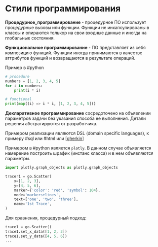 # Стили программирования

**Процедурное_программирование** - процедурное ПО использует процедурные вызовы или функции. Функции не инкапсулирвоаны в классы и опираются толькор на свои входные данные и иногда на глобальные состояния.

**Функциональное программирование** - ПО представляет из себя композицию функций. Функции иногда принимаются в качестве аттрибутов функций и возвращаются в результате операций.

Пример в #python

```python
# procedure
numbers = [1, 2, 3, 4, 5]
for i in numbers:
    print(i * i)

# functional
print(map((i) => i * i, [1, 2, 3, 4, 5]))
```

**Декларативное программирование** сосредоточено на объявлении параметров задачи без указания способа ее выполнения. Детали решения абстрагируются от разработчика.

Примером реализации являются DSL (domain specific languages), к примеру #sql или #html или [[gherkin]]

Примером в #python является `plotly`. В данном случае объявляется намерение построить шрафик (инстанс класса) и в нем объявляются параметры.

```python
import plotly.graph_objects as plotly.graph_objects

tracer1 = go.Scatter(
    x=[1, 2, 3],
    y=[4, 5, 6],
    marker={'color': 'red', 'symbol': 104},
    mode='markers+lines',
    text=['one', 'two', 'three'],
    name='1st Trace',
)
```

Для сравнения, процедурный подход:

```python
trace1 = go.Scatter()
trace1.set_x_data([1, 2, 3])
trace1.set_y_data([4, 5, 6])
...
```

[//begin]: # "Autogenerated link references for markdown compatibility"
[gherkin]: gherkin "gherkin"
[//end]: # "Autogenerated link references"
